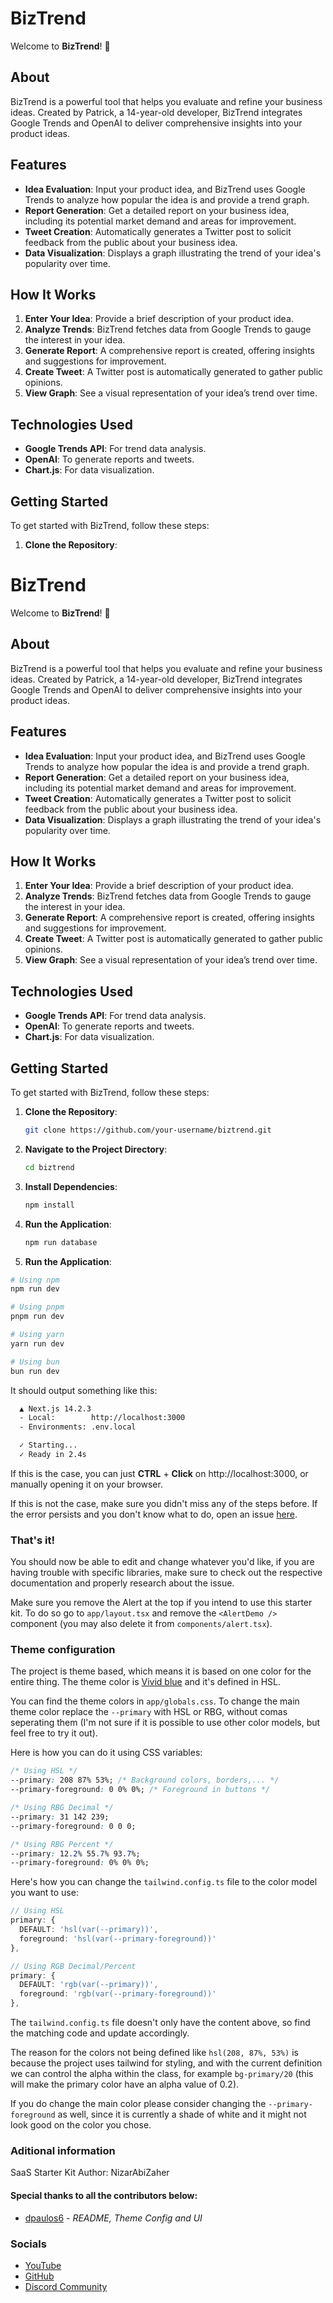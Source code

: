 # BizTrend

Welcome to **BizTrend**! 🚀

## About

BizTrend is a powerful tool that helps you evaluate and refine your business ideas. Created by Patrick, a 14-year-old developer, BizTrend integrates Google Trends and OpenAI to deliver comprehensive insights into your product ideas.

## Features

- **Idea Evaluation**: Input your product idea, and BizTrend uses Google Trends to analyze how popular the idea is and provide a trend graph.
- **Report Generation**: Get a detailed report on your business idea, including its potential market demand and areas for improvement.
- **Tweet Creation**: Automatically generates a Twitter post to solicit feedback from the public about your business idea.
- **Data Visualization**: Displays a graph illustrating the trend of your idea's popularity over time.

## How It Works

1. **Enter Your Idea**: Provide a brief description of your product idea.
2. **Analyze Trends**: BizTrend fetches data from Google Trends to gauge the interest in your idea.
3. **Generate Report**: A comprehensive report is created, offering insights and suggestions for improvement.
4. **Create Tweet**: A Twitter post is automatically generated to gather public opinions.
5. **View Graph**: See a visual representation of your idea’s trend over time.

## Technologies Used

- **Google Trends API**: For trend data analysis.
- **OpenAI**: To generate reports and tweets.
- **Chart.js**: For data visualization.

## Getting Started

To get started with BizTrend, follow these steps:

1. **Clone the Repository**:
# BizTrend

Welcome to **BizTrend**! 🚀

## About

BizTrend is a powerful tool that helps you evaluate and refine your business ideas. Created by Patrick, a 14-year-old developer, BizTrend integrates Google Trends and OpenAI to deliver comprehensive insights into your product ideas.

## Features

- **Idea Evaluation**: Input your product idea, and BizTrend uses Google Trends to analyze how popular the idea is and provide a trend graph.
- **Report Generation**: Get a detailed report on your business idea, including its potential market demand and areas for improvement.
- **Tweet Creation**: Automatically generates a Twitter post to solicit feedback from the public about your business idea.
- **Data Visualization**: Displays a graph illustrating the trend of your idea's popularity over time.

## How It Works

1. **Enter Your Idea**: Provide a brief description of your product idea.
2. **Analyze Trends**: BizTrend fetches data from Google Trends to gauge the interest in your idea.
3. **Generate Report**: A comprehensive report is created, offering insights and suggestions for improvement.
4. **Create Tweet**: A Twitter post is automatically generated to gather public opinions.
5. **View Graph**: See a visual representation of your idea’s trend over time.

## Technologies Used

- **Google Trends API**: For trend data analysis.
- **OpenAI**: To generate reports and tweets.
- **Chart.js**: For data visualization.

## Getting Started

To get started with BizTrend, follow these steps:

1. **Clone the Repository**:

    ```bash
    git clone https://github.com/your-username/biztrend.git
    ```

2. **Navigate to the Project Directory**:

    ```bash
    cd biztrend
    ```

3. **Install Dependencies**:

    ```bash
    npm install
    ```
4. **Run the Application**:

    ```bash
    npm run database
    ```
5. **Run the Application**:

```bash
# Using npm
npm run dev

# Using pnpm
pnpm run dev

# Using yarn
yarn run dev

# Using bun
bun run dev
```

It should output something like this:

```bash
  ▲ Next.js 14.2.3
  - Local:        http://localhost:3000
  - Environments: .env.local

  ✓ Starting...
  ✓ Ready in 2.4s
```

If this is the case, you can just **CTRL** + **Click** on http://localhost:3000, or manually opening it on your browser.

If this is not the case, make sure you didn't miss any of the steps before. If the error persists and you don't know what to do, open an issue [here](https://github.com/NizarAbiZaher/nizzy-starter/issues).

### That's it!

You should now be able to edit and change whatever you'd like, if you are having trouble with specific libraries, make sure to check out the respective documentation and properly research about the issue.

Make sure you remove the Alert at the top if you intend to use this starter kit. To do so go to `app/layout.tsx` and remove the `<AlertDemo />` component (you may also delete it from `components/alert.tsx`).

### Theme configuration

The project is theme based, which means it is based on one color for the entire thing. The theme color is [Vivid blue](https://www.colorhexa.com/1f8eef) and it's defined in HSL.

You can find the theme colors in `app/globals.css`. To change the main theme color replace the `--primary` with HSL or RBG, without comas seperating them (I'm not sure if it is possible to use other color models, but feel free to try it out).

Here is how you can do it using CSS variables:

```css
/* Using HSL */
--primary: 208 87% 53%; /* Background colors, borders,... */
--primary-foreground: 0 0% 0%; /* Foreground in buttons */

/* Using RBG Decimal */
--primary: 31 142 239;
--primary-foreground: 0 0 0;

/* Using RBG Percent */
--primary: 12.2% 55.7% 93.7%;
--primary-foreground: 0% 0% 0%;
```

Here's how you can change the `tailwind.config.ts` file to the color model you want to use:

```ts
// Using HSL
primary: {
  DEFAULT: 'hsl(var(--primary))',
  foreground: 'hsl(var(--primary-foreground))'
},

// Using RGB Decimal/Percent
primary: {
  DEFAULT: 'rgb(var(--primary))',
  foreground: 'rgb(var(--primary-foreground))'
},
```

The `tailwind.config.ts` file doesn't only have the content above, so find the matching code and update accordingly.

The reason for the colors not being defined like `hsl(208, 87%, 53%)` is because the project uses tailwind for styling, and with the current definition we can control the alpha within the class, for example `bg-primary/20` (this will make the primary color have an alpha value of 0.2).

If you do change the main color please consider changing the `--primary-foreground` as well, since it is currently a shade of white and it might not look good on the color you chose.

### Aditional information

SaaS Starter Kit Author: NizarAbiZaher

#### Special thanks to all the contributors below:

- [dpaulos6](https://github.com/dpaulos6) - *README, Theme Config and UI*

### Socials

- [YouTube](https://www.youtube.com/@NizzyABI)
- [GitHub](https://github.com/NizarAbiZaher)
- [Discord Community](https://discord.com/invite/nizar)
